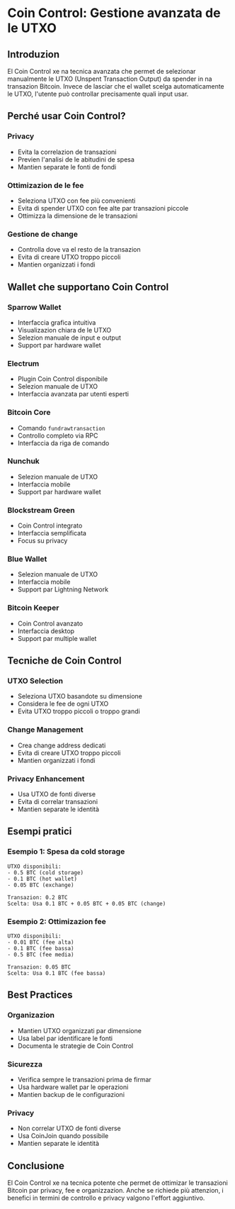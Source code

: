 # Coin Control: Gestione avanzata de le UTXO

## Introduzion
El Coin Control xe na tecnica avanzata che permet de selezionar manualmente le UTXO (Unspent Transaction Output) da spender in na transazion Bitcoin. Invece de lasciar che el wallet scelga automaticamente le UTXO, l'utente può controllar precisamente quali input usar.

## Perché usar Coin Control?

### Privacy
- Evita la correlazion de transazioni
- Previen l'analisi de le abitudini de spesa
- Mantien separate le fonti de fondi

### Ottimizazion de le fee
- Seleziona UTXO con fee più convenienti
- Evita di spender UTXO con fee alte par transazioni piccole
- Ottimizza la dimensione de le transazioni

### Gestione de change
- Controlla dove va el resto de la transazion
- Evita di creare UTXO troppo piccoli
- Mantien organizzati i fondi

## Wallet che supportano Coin Control

### Sparrow Wallet
- Interfaccia grafica intuitiva
- Visualizazion chiara de le UTXO
- Selezion manuale de input e output
- Support par hardware wallet

### Electrum
- Plugin Coin Control disponibile
- Selezion manuale de UTXO
- Interfaccia avanzata par utenti esperti

### Bitcoin Core
- Comando `fundrawtransaction`
- Controllo completo via RPC
- Interfaccia da riga de comando

### Nunchuk
- Selezion manuale de UTXO
- Interfaccia mobile
- Support par hardware wallet

### Blockstream Green
- Coin Control integrato
- Interfaccia semplificata
- Focus su privacy

### Blue Wallet
- Selezion manuale de UTXO
- Interfaccia mobile
- Support par Lightning Network

### Bitcoin Keeper
- Coin Control avanzato
- Interfaccia desktop
- Support par multiple wallet

## Tecniche de Coin Control

### UTXO Selection
- Seleziona UTXO basandote su dimensione
- Considera le fee de ogni UTXO
- Evita UTXO troppo piccoli o troppo grandi

### Change Management
- Crea change address dedicati
- Evita di creare UTXO troppo piccoli
- Mantien organizzati i fondi

### Privacy Enhancement
- Usa UTXO de fonti diverse
- Evita di correlar transazioni
- Mantien separate le identità

## Esempi pratici

### Esempio 1: Spesa da cold storage
```
UTXO disponibili:
- 0.5 BTC (cold storage)
- 0.1 BTC (hot wallet)
- 0.05 BTC (exchange)

Transazion: 0.2 BTC
Scelta: Usa 0.1 BTC + 0.05 BTC + 0.05 BTC (change)
```

### Esempio 2: Ottimizazion fee
```
UTXO disponibili:
- 0.01 BTC (fee alta)
- 0.1 BTC (fee bassa)
- 0.5 BTC (fee media)

Transazion: 0.05 BTC
Scelta: Usa 0.1 BTC (fee bassa)
```

## Best Practices

### Organizazion
- Mantien UTXO organizzati par dimensione
- Usa label par identificare le fonti
- Documenta le strategie de Coin Control

### Sicurezza
- Verifica sempre le transazioni prima de firmar
- Usa hardware wallet par le operazioni
- Mantien backup de le configurazioni

### Privacy
- Non correlar UTXO de fonti diverse
- Usa CoinJoin quando possibile
- Mantien separate le identità

## Conclusione
El Coin Control xe na tecnica potente che permet de ottimizar le transazioni Bitcoin par privacy, fee e organizzazion. Anche se richiede più attenzion, i benefici in termini de controllo e privacy valgono l'effort aggiuntivo. 